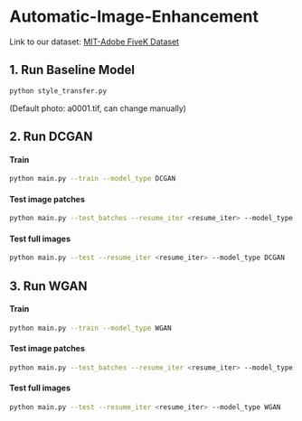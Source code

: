 # Automatic-Image-Enhancement
Link to our dataset: [MIT-Adobe FiveK Dataset](https://data.csail.mit.edu/graphics/fivek/)

## 1. Run Baseline Model

```bash
python style_transfer.py
```

(Default photo: a0001.tif, can change manually)

## 2. Run DCGAN

#### Train

```bash
python main.py --train --model_type DCGAN
```

#### Test image patches

```bash
python main.py --test_batches --resume_iter <resume_iter> --model_type DCGAN 
```

#### Test full images

```bash
python main.py --test --resume_iter <resume_iter> --model_type DCGAN 
```

## 3. Run WGAN

#### Train

```bash
python main.py --train --model_type WGAN
```

#### Test image patches

```bash
python main.py --test_batches --resume_iter <resume_iter> --model_type WGAN 
```

#### Test full images

```bash
python main.py --test --resume_iter <resume_iter> --model_type WGAN 
```